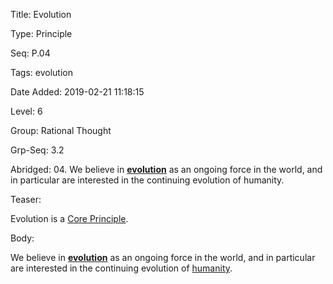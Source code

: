 Title:  Evolution

Type:   Principle

Seq:    P.04

Tags:   evolution

Date Added: 2019-02-21 11:18:15

Level:  6

Group:  Rational Thought

Grp-Seq: 3.2

Abridged: 04. We believe in **[evolution](https://www.Practopian.org/tags/evolution.html)** as an ongoing force in the world, and in particular are interested in the continuing evolution of humanity.

Teaser: 
 
Evolution is a [Core Principle](../core/principles.html).


Body:   
 
We believe in **[evolution][]** as an ongoing force in the world, and in particular are interested in the continuing evolution of [humanity][humanism].

[evolution]:          ../tags/evolution.html
[humanism]:           ../tags/humanism.html


